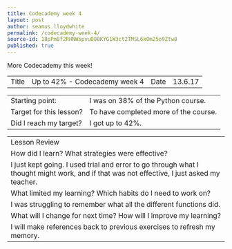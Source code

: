 ```yaml
---
title: Codecademy week 4
layout: post
author: seamus.lloydwhite
permalink: /codecademy-week-4/
source-id: 18pPm8f2RHNWspvuD88KYG1W3ct2TMSL6kOm25o9Ztw8
published: true
---
```

More Codecademy this week!

<table>
  <tr>
    <td>Title</td>
    <td>Up to 42% - Codecademy week 4</td>
    <td>Date</td>
    <td>13.6.17</td>
  </tr>
</table>


<table>
  <tr>
    <td>Starting point:</td>
    <td>I was on 38% of the Python course.</td>
  </tr>
  <tr>
    <td>Target for this lesson?</td>
    <td>To have completed more of the course.</td>
  </tr>
  <tr>
    <td>Did I reach my target? </td>
    <td>I got up to 42%.</td>
  </tr>
</table>


<table>
  <tr>
    <td>Lesson Review</td>
  </tr>
  <tr>
    <td>How did I learn? What strategies were effective? </td>
  </tr>
  <tr>
    <td>I just kept going. I used trial and error to go through what I thought might work, and if that was not effective, I just asked my teacher.</td>
  </tr>
  <tr>
    <td>What limited my learning? Which habits do I need to work on? </td>
  </tr>
  <tr>
    <td>I was struggling to remember what all the different functions did.</td>
  </tr>
  <tr>
    <td>What will I change for next time? How will I improve my learning?</td>
  </tr>
  <tr>
    <td>I will make references back to previous exercises to refresh my memory.</td>
  </tr>
</table>


